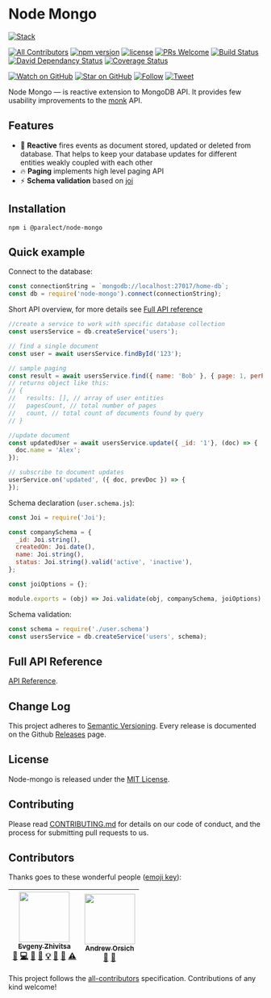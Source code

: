 
# Node Mongo

[![Stack](https://raw.githubusercontent.com/paralect/stack/master/stack-component-template/stack.png)](https://github.com/paralect/stack)

[![All Contributors](https://img.shields.io/badge/all_contributors-2-orange.svg?style=flat-square)](#contributors)
[![npm version](https://badge.fury.io/js/%40paralect%2Fnode-mongo.svg)](https://badge.fury.io/js/%40paralect%2Fnode-mongo) 
[![license](https://img.shields.io/github/license/mashape/apistatus.svg?style=flat-square)](LICENSE)
[![PRs Welcome](https://img.shields.io/badge/PRs-welcome-brightgreen.svg?style=flat-square)](http://makeapullrequest.com)
[![Build Status](http://product-stack-ci.paralect.com/api/badges/paralect/node-mongo/status.svg)](http://product-stack-ci.paralect.com/paralect/node-mongo)
[![David Dependancy Status](https://david-dm.org/paralect/node-mongo.svg)](https://david-dm.org/paralect/node-mongo)
[![Coverage Status](https://coveralls.io/repos/github/paralect/node-mongo/badge.svg?branch=master)](https://coveralls.io/github/paralect/node-mongo?branch=master)


[![Watch on GitHub](https://img.shields.io/github/watchers/paralect/node-mongo.svg?style=social&label=Watch)](https://github.com/paralect/node-mongo/watchers)
[![Star on GitHub](https://img.shields.io/github/stars/paralect/node-mongo.svg?style=social&label=Stars)](https://github.com/paralect/node-mongo/stargazers)
[![Follow](https://img.shields.io/twitter/follow/paralect.svg?style=social&label=Follow)](https://twitter.com/paralect)
[![Tweet](https://img.shields.io/twitter/url/https/github.com/paralect/stack.svg?style=social)](https://twitter.com/intent/tweet?text=I%27m%20using%20Stack%20components%20to%20build%20my%20next%20product%20🚀.%20Check%20it%20out:%20https://github.com/paralect/stack)

Node Mongo — is reactive extension to MongoDB API. It provides few usability improvements to the [monk](https://github.com/Automattic/monk) API. 

## Features

* ️️🚀 **Reactive** fires events as document stored, updated or deleted from database. That helps to keep your database updates for different entities weakly coupled with each other
* 🔥 **Paging** implements high level paging API
* ⚡️ **Schema validation** based on [joi](https://github.com/hapijs/joi) 

## Installation

```
npm i @paralect/node-mongo
```

## Quick example

Connect to the database:
```javascript
const connectionString = `mongodb://localhost:27017/home-db`;
const db = require('node-mongo').connect(connectionString);
```

Short API overview, for more details see [Full API reference](https://github.com/paralect/node-mongo/blob/master/API.md)
```javascript
//create a service to work with specific database collection
const usersService = db.createService('users');

// find a single document
const user = await usersService.findById('123');

// sample paging
const result = await usersService.find({ name: 'Bob' }, { page: 1, perPage: 30 });
// returns object like this:
// {
//   results: [], // array of user entities
//   pagesCount, // total number of pages
//   count, // total count of documents found by query
// }

//update document
const updatedUser = await usersService.update({ _id: '1'}, (doc) => {
  doc.name = 'Alex';
});

// subscribe to document updates
userService.on('updated', ({ doc, prevDoc }) => {
});
```

Schema declaration (`user.schema.js`):
```javascript
const Joi = require('Joi');

const companySchema = {
  _id: Joi.string(),
  createdOn: Joi.date(),
  name: Joi.string(),
  status: Joi.string().valid('active', 'inactive'),
};

const joiOptions = {};

module.exports = (obj) => Joi.validate(obj, companySchema, joiOptions);
```

Schema validation: 
```javascript
const schema = require('./user.schema')
const usersService = db.createService('users', schema);
```

## Full API Reference

[API Reference](https://github.com/paralect/node-mongo/blob/master/API.md).

## Change Log

This project adheres to [Semantic Versioning](http://semver.org/).
Every release is documented on the Github [Releases](https://github.com/paralect/node-mongo/releases) page.

## License

Node-mongo is released under the [MIT License](https://github.com/paralect/node-mongo/blob/master/LICENSE).

## Contributing

Please read [CONTRIBUTING.md](https://github.com/paralect/node-mongo/blob/master/CONTRIBUTING.md) for details on our code of conduct, and the process for submitting pull requests to us.

## Contributors

Thanks goes to these wonderful people ([emoji key](https://github.com/kentcdodds/all-contributors#emoji-key)):

<!-- ALL-CONTRIBUTORS-LIST:START - Do not remove or modify this section -->
<!-- prettier-ignore -->
| [<img src="https://avatars2.githubusercontent.com/u/6461311?v=4" width="100px;"/><br /><sub><b>Evgeny Zhivitsa</b></sub>](https://github.com/ezhivitsa)<br />[💬](#question-ezhivitsa "Answering Questions") [💻](https://github.com/paralect/ship/commits?author=ezhivitsa "Code") [🎨](#design-ezhivitsa "Design") [📖](https://github.com/paralect/ship/commits?author=ezhivitsa "Documentation") [💡](#example-ezhivitsa "Examples") [🤔](#ideas-ezhivitsa "Ideas, Planning, & Feedback") [👀](#review-ezhivitsa "Reviewed Pull Requests") [⚠️](https://github.com/paralect/ship/commits?author=ezhivitsa "Tests") | [<img src="https://avatars3.githubusercontent.com/u/681396?v=4" width="100px;"/><br /><sub><b>Andrew Orsich</b></sub>](http://paralect.com)<br />[📖](https://github.com/paralect/ship/commits?author=anorsich "Documentation") [🤔](#ideas-anorsich "Ideas, Planning, & Feedback") |
| :---: | :---: |
<!-- ALL-CONTRIBUTORS-LIST:END -->

This project follows the [all-contributors](https://github.com/kentcdodds/all-contributors) specification. Contributions of any kind welcome!
